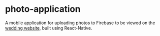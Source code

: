 # photo-application

A mobile application for uploading photos to Firebase to be viewed on the [wedding website](https://dominicandmarywedding.com/), built using React-Native. 
